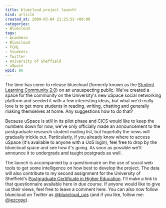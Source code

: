```yaml
--- 
title: bluecloud project launch!
kind: article
created_at: 2009-03-04 21:25:52 +00:00
categories: 
- Bluecloud
tags: 
- Academia
- Bluecloud
- PCHE
- Students
- Twitter
- University of Sheffield
- uSpace
wpid: 86
---
```

The time has come to release bluecloud (formerly known as the <a href="http://allacademic.wordpress.com/2008/09/03/introduction-to-slc-20-part-i/">Student Learning Community 2.0</a>) on an unsuspecting public. We've created a space for the community on the University's new uSpace social networking platform and seeded it with a few interesting ideas, but what we'd really love is to get more students in reading, writing, chatting and generally making themselves at home. Any suggestions how to do that?

Because uSpace is still in its pilot phase and CICS would like to keep the numbers down for now, we've only officially made an announcement to the postgraduate research student mailing list, but hopefully the news will gradually trickle out. Particularly, if you already know where to access uSpace (it's available to anyone with a UoS login), feel free to drop by the bluecloud space and see how it's going. As soon as possible we'll announce it to undergrads and taught postgrads as well.

The launch is accompanied by a questionnaire on the use of social web tools to get some intelligence on how best to develop the project. The data will also contribute to my second assignment for the University of Sheffield's <a href="http://www.shef.ac.uk/lets/lt-supp/pche.html">Postgraduate Certificate in Higher Education</a>. I'll make a link to that questionnaire available here in due course. If anyone would like to give us their views, feel free to leave a comment here. You can also now follow bluecloud on Twitter as <a href="http://twitter.com/bluecloud_uos">@bluecloud_uos</a> (and if you like, follow me: <a href="http://twitter.com/jezcope">@jezcope</a>).
